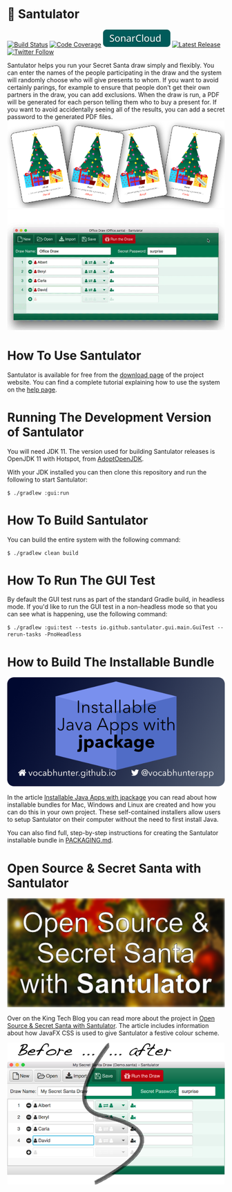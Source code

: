 # 🎁 Santulator

[![Build Status](https://img.shields.io/travis/Santulator/Santulator/master.svg)](https://travis-ci.org/Santulator/Santulator)
[![Code Coverage](https://img.shields.io/codecov/c/github/Santulator/Santulator.svg)](https://codecov.io/gh/Santulator/Santulator)
[![SonarCloud](/assets/SonarCloud.svg)](https://sonarcloud.io/dashboard?id=io.github.santulator%3Asantulator)
[![Latest Release](https://img.shields.io/github/release/Santulator/Santulator.svg)](https://github.com/Santulator/Santulator/releases/latest)
[![Twitter Follow](https://img.shields.io/twitter/follow/vocabhunterapp.svg?style=social&label=Follow)](https://twitter.com/vocabhunterapp)

Santulator helps you run your Secret Santa draw simply and flexibly.  You can enter the names of the people participating in the draw and the system will randomly choose who will give presents to whom.  If you want to avoid certainly parings, for example to ensure that people don't get their own partners in the draw, you can add exclusions.  When the draw is run, a PDF will be generated for each person telling them who to buy a present for.  If you want to avoid accidentally seeing all of the results, you can add a secret password to the generated PDF files.
[![Santulator draw selection](/assets/Santulator-Draw-Selection-Cards-1.png)](https://santulator.github.io/)
[![Santulator in action](/assets/Santulator-Draw-Wizard-2.gif)](https://santulator.github.io/)

# How To Use Santulator

Santulator is available for free from the [download page](https://santulator.github.io/download/) of the project website.  You can find a complete tutorial explaining how to use the system on the [help page](https://santulator.github.io/help/).

# Running The Development Version of Santulator

You will need JDK 11.  The version used for building Santulator releases is OpenJDK 11 with Hotspot, from [AdoptOpenJDK](https://adoptopenjdk.net/).

With your JDK installed you can then clone this repository and run the following to start Santulator:
~~~
$ ./gradlew :gui:run
~~~

# How To Build Santulator

You can build the entire system with the following command:
~~~
$ ./gradlew clean build
~~~

# How To Run The GUI Test

By default the GUI test runs as part of the standard Gradle build, in headless mode.  If you'd like to run the GUI test in a non-headless mode so that you can see what is happening, use the following command:
~~~
$ ./gradlew :gui:test --tests io.github.santulator.gui.main.GuiTest --rerun-tasks -PnoHeadless
~~~

# How to Build The Installable Bundle

[![Installable Java Apps with jpackage](/assets/jpackage-installable-java-apps.png)][Installable Java Apps with jpackage]

In the article [Installable Java Apps with jpackage] you can read about how installable bundles for Mac, Windows and Linux are created and how you can do this in your own project.  These self-contained installers allow users to setup Santulator on their computer without the need to first install Java.

You can also find full, step-by-step instructions for creating the Santulator installable bundle in [PACKAGING.md](package/PACKAGING.md).

# Open Source & Secret Santa with Santulator

[![Open Source & Secret Santa with Santulator](/assets/Open-Source-And-Secret-Santa-With-Santulator.png)][Open Source & Secret Santa with Santulator]

Over on the King Tech Blog you can read more about the project in [Open Source & Secret Santa with Santulator]. The article includes information about how JavaFX CSS is used to give Santulator a festive colour scheme.

[![Before and after colours](/assets/Before-And-After-Colours.png)][Open Source & Secret Santa with Santulator]

[Installable Java Apps with jpackage]:https://vocabhunter.github.io/2021/07/10/installable-java-apps-with-jpackage.html
[Open Source & Secret Santa with Santulator]:https://medium.com/techking/open-source-secret-santa-with-santulator-9101972359fc
